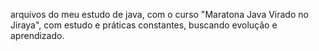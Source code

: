 arquivos do meu estudo de java, com o curso "Maratona Java Virado no Jiraya", com estudo e práticas constantes, buscando evolução e aprendizado.
